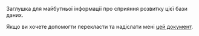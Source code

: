 Заглушка для майбутньої інформації про сприяння розвитку цієї бази даних.

Якщо ви хочете допомогти перекласти та надіслати мені [цей документ](https://github.com/AdamGiergun/IfR-data/blob/main/README.md).